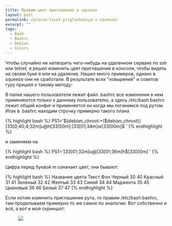 ```yaml
---
title: Правим цвет приглашения в squeeze
layout: post
permalink: /pravim-tsvet-priglasheniya-v-squeeze/
excerpt: ""
tags:
  - Bash
  - Bashrc
  - Debian
  - Colors
---
```

Чтобы случайно не натворить чего-нибудь на удаленном серваке по ssh или telnet, я решил изменить цвет приглашения в консоли, чтобы видеть на своем буке я или на удаленке. Нашел много примеров, однако в squeeze они не сработали. В результате всех "ковыряний" и советов гуру пришел к такому методу:

В папке нашего пользователя лежит файл .bashrc все изменения в нем применяются только к данному пользователю, а здесь /etc/bash.bashrc лежит общий конфиг и применяется он когда мы логинимся под рутом. Итак в .bashrc находим строчку примерно такого плана

{% highlight bash %}
PS1='${debian_chroot:+($debian_chroot)}[33[0;40;4;32m]u@h[33[00m]:[33[01;34m]w[33[00m]$ '
{% endhighlight %}

и заменяем на

{% highlight bash %}
PS1='[33[01;32m]u@[33[01;36m]h$[33[00m] '
{% endhighlight %}

Цифра перед буквой m означает цвет, они бывают:

{% highlight bash %}
Название цвета Текст Фон
Черный 30 40
Красный 31 41
Зеленый 32 42
Желтый 33 43
Синий 34 44
Маджента 35 45
Циановый 36 46
Белый 37 47
{% endhighlight %}

Если хотим изменить приглашение рута, то правим /etc/bash.bashrc, там проделываем примерно то же самое по аналогии.
Вот собственно и всё, а вот и мой скриншот:

<figure>
  <a href="http://res.cloudinary.com/doam-ru/image/upload/v1409070685/snimok_lhmrec.png"><img src="http://res.cloudinary.com/doam-ru/image/upload/v1409070685/snimok_lhmrec.png"></a>
</figure>
